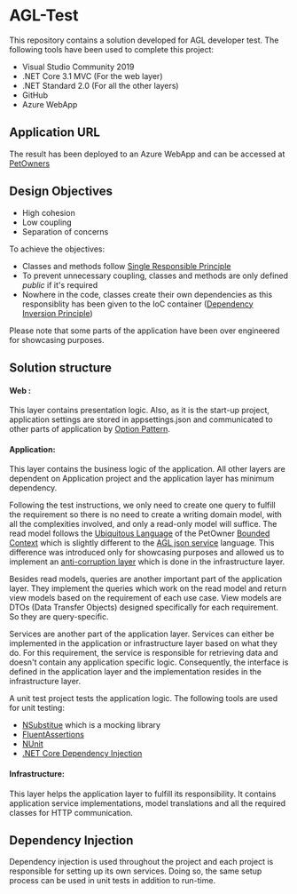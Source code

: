 # AGL-Test
This repository contains a solution developed for AGL developer test. The following tools have been used to complete this project: 
- Visual Studio Community 2019 
- .NET Core 3.1 MVC (For the web layer)
- .NET Standard 2.0 (For all the other layers)
- GitHub 
- Azure WebApp

## Application URL
The result has been deployed to an Azure WebApp and can be accessed at [PetOwners](https://petownerweb20200424122316.azurewebsites.net/)

## Design Objectives
- High cohesion 
- Low coupling
- Separation of concerns

To achieve the objectives:
- Classes and methods follow [Single Responsible Principle](https://en.wikipedia.org/wiki/Single-responsibility_principle)
- To prevent unnecessary coupling, classes and methods are only defined *public* if it's required
- Nowhere in the code, classes create their own dependencies as this responsiblity has been given to the IoC container ([Dependency Inversion Principle](https://en.wikipedia.org/wiki/Dependency_inversion_principle))

Please note that some parts of the application have been over engineered for showcasing purposes. 

## Solution structure
#### Web : 
This layer contains presentation logic. Also, as it is the start-up project, application settings are stored in appsettings.json and communicated to other parts of application by [Option Pattern](https://docs.microsoft.com/en-us/aspnet/core/fundamentals/configuration/options?view=aspnetcore-3.1).
#### Application: 
This layer contains the business logic of the application. All other layers are dependent on Application project and the application layer has minimum dependency. 

Following the test instructions, we only need to create one query to fulfill the requirement so there is no need to create a writing domain model, with all the complexities involved, and only a read-only model will suffice. The read model follows the [Ubiquitous Language](https://martinfowler.com/bliki/UbiquitousLanguage.html) of the PetOwner [Bounded Context](https://martinfowler.com/bliki/BoundedContext.html) which is slightly different to the [AGL json service](http://agl-developer-test.azurewebsites.net/people.json) language. This difference was introduced only for showcasing purposes and allowed us to implement an [anti-corruption layer](https://docs.microsoft.com/en-us/azure/architecture/patterns/anti-corruption-layer) which is done in the infrastructure layer.

Besides read models, queries are another important part of the application layer. They implement the queries which work on the read model and return view models based on the requirement of each use case. View models are DTOs (Data Transfer Objects) designed specifically for each requirement. So they are query-specific.

Services are another part of the application layer. Services can either be implemented in the application or infrastructure layer based on what they do. For this requirement, the service is responsible for retrieving data and doesn't contain any application specific logic. Consequently, the interface is defined in the application layer and the implementation resides in the infrastructure layer.

A unit test project tests the application logic. The following tools are used for unit testing:
- [NSubstitue](https://nsubstitute.github.io/) which is a mocking library
- [FluentAssertions](https://fluentassertions.com/)
- [NUnit](https://nunit.org/)
- [.NET Core Dependency Injection ](https://docs.microsoft.com/en-us/aspnet/core/fundamentals/dependency-injection?view=aspnetcore-3.1)

#### Infrastructure: 
This layer helps the application layer to fulfill its responsibility. It contains application service implementations, model translations and all the required classes for HTTP communication.


## Dependency Injection
Dependency injection is used throughout the project and each project is responsible for setting up its own services. Doing so, the same setup process can be used in unit tests in addition to run-time.

